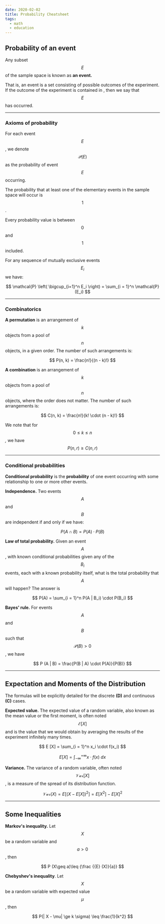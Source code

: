 ```yaml
---
date: 2020-02-02
title: Probability Cheatsheet
tags:
  - math
  - education
---
```


## **Probability of an event**

Any subset $$E$$ of the sample space is known as **an event.**

That is, an event is a set consisting of possible outcomes of the experiment. If the outcome of the experiment is contained in , then we say that $$E$$ has occurred.

---

### **Axioms of probability**

For each event $$E$$, we denote $$\mathcal{P}(E)$$ as the probability of event $$E$$ occurring.

The probability that at least one of the elementary events in the sample space will occur is $$1$$.

Every probability value is between $$0$$ and $$1$$ included.

For any sequence of mutually exclusive events $$E_i$$ we have:

$$
\mathcal{P} \left( \bigcup_{i=1}^n E_i \right) = \sum_{i = 1}^n \mathcal{P} (E_i)
$$

---

### **Combinatorics**

**A permutation** is an arrangement of $$k$$ objects from a pool of $$n$$ objects, in a given order. The number of such arrangements is:

$$
P(n, k) = \frac{n!}{(n - k)!}
$$

**A combination** is an arrangement of  $$k$$ objects from a pool of $$n$$ objects, where the order does not matter. The number of such arrangements is:

$$
C(n, k) = \frac{n!}{k! \cdot (n - k)!}
$$

We note that for $$0 \le k \le n$$ *,* we have $$P(n, r) \ge C(n, r)$$

---

### **Conditional probabilities**

**Conditional probability** is the **probability** of one event occurring with some relationship to one or more other events.

**Independence.** Two events $$A$$ and $$B$$ are independent if and only if we have:

$$
P (A \cap B) = P(A) \cdot P(B)
$$

**Law of total probability.** Given an event $$A$$, with known conditional probabilities given any of the $$B_i$$ events, each with a known probability itself, what is the total probability that $$A$$ will happen? The answer is

$$
P(A) = \sum_{i = 1}^n P(A | B_i) \cdot P(B_i)
$$

**Bayes' rule.** For events $$A$$ and $$B$$ such that $$\mathcal{P}(B) > 0$$, we have

$$
P (A | B) = \frac{P(B | A) \cdot P(A)}{P(B)}
$$

---

## **Expectation and Moments of the Distribution**

The formulas will be explicitly detailed for the discrete **(D)** and continuous **(C)** cases.

**Expected value.** The expected value of a random variable, also known as the mean value or the first moment, is often noted $$\mathcal{E}[X]$$ and is the value that we would obtain by averaging the results of the experiment infinitely many times.

$$
E [X] = \sum_{i = 1}^n x_i \cdot f(x_i)
$$

$$
E [X] = \int_{-\infty}^{+\infty} x \cdot f(x) \ dx
$$

**Variance.** The variance of a random variable, often noted $$\mathcal{Var}[X]$$, is a measure of the spread of its distribution function.

$$
\mathcal{Var}(X) = E[(X − E[X])^2] = E[X^2] − E[X]^2
$$

---

## **Some Inequalities**

**Markov's inequality.** Let $$X$$ be a random variable and $$a > 0$$, then

$$
P (X\geq a)\leq {\frac {{E} (X)}{a}}
$$

**Chebyshev's inequality**. Let $$X$$ be a random variable with expected value $$\mu$$, then

$$
P(| X - \mu| \ge k \sigma) \leq \frac{1}{k^2}
$$

